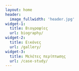 ```yaml
---
layout: home
header:
  image_fullwidth: 'header.jpg'
widget-1:
  title: Βιογραφίες
  url: biography/
widget-2:
  title: Εικόνες
  url: /gallery/
widget-3: 
  title: Μελέτες περίπτωσης
  url: /case-study/
---
```

